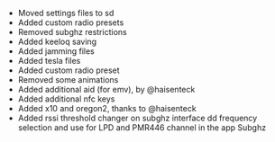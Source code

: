 - Moved settings files to sd
- Added custom radio presets
- Removed subghz restrictions
- Added keeloq saving
- Added jamming files
- Added tesla files
- Added custom radio preset
- Removed some animations
- Added additional aid (for emv), by @haisenteck
- Added additional nfc keys
- Added x10 and oregon2, thanks to @haisenteck
- Added rssi threshold changer on subghz interface
dd frequency selection and use for LPD and PMR446 channel in the app Subghz

